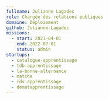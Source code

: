 ```yaml
---
fullname: Julianne Lagadec
role: Chargée des relations publiques
domaine: Déploiement
github: Julianne-Lagadec
missions:
  - start: 2021-04-01
    end: 2022-07-01
    status: admin
startups:
  - catalogue-apprentissage
  - tdb-apprentissage
  - la-bonne-alternance
  - matcha
  - rdv.apprentissage
  - dematapprentissage
---
```


